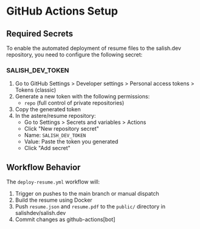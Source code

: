 # GitHub Actions Setup

## Required Secrets

To enable the automated deployment of resume files to the salish.dev repository, you need to configure the following secret:

### SALISH_DEV_TOKEN

1. Go to GitHub Settings > Developer settings > Personal access tokens > Tokens (classic)
2. Generate a new token with the following permissions:
   - `repo` (full control of private repositories)
3. Copy the generated token
4. In the astere/resume repository:
   - Go to Settings > Secrets and variables > Actions
   - Click "New repository secret"
   - Name: `SALISH_DEV_TOKEN`
   - Value: Paste the token you generated
   - Click "Add secret"

## Workflow Behavior

The `deploy-resume.yml` workflow will:
1. Trigger on pushes to the main branch or manual dispatch
2. Build the resume using Docker
3. Push `resume.json` and `resume.pdf` to the `public/` directory in salishdev/salish.dev
4. Commit changes as github-actions[bot]